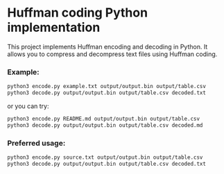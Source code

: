 # Huffman coding Python implementation

This project implements Huffman encoding and decoding in Python. It allows you to compress and decompress text files using Huffman coding.

### Example:
```bash
python3 encode.py example.txt output/output.bin output/table.csv
python3 decode.py output/output.bin output/table.csv decoded.txt
```
or you can try:
```bash
python3 encode.py README.md output/output.bin output/table.csv
python3 decode.py output/output.bin output/table.csv decoded.md
```

### Preferred usage:
```bash
python3 encode.py source.txt output/output.bin output/table.csv
python3 decode.py output/output.bin output/table.csv decoded.txt
```
